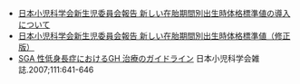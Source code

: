 -   [日本小児科学会新生児委員会報告 新しい在胎期間別出生時体格標準値の導入について](http://www.jpeds.or.jp/modules/guidelines/index.php?content_id=22)
-   [日本小児科学会新生児委員会報告 新しい在胎期間別出生時体格標準値（修正版）](https://www.jpeds.or.jp/modules/guidelines/index.php?content_id=21)
-   [SGA 性低身長症におけるGH 治療のガイドライン](http://jspe.umin.jp/medical/gui.html) 日本小児科学会雑誌.2007;111:641-646
